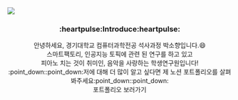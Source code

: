 

<!--
**so-hko/so-hko** is a ✨ _special_ ✨ repository because its `README.md` (this file) appears on your GitHub profile.

Here are some ideas to get you started:
### Hi there 👋
- 🔭 I’m currently working on ...
- 🌱 I’m currently learning ...
- 👯 I’m looking to collaborate on ...
- 🤔 I’m looking for help with ...
- 💬 Ask me about ...
- 📫 How to reach me: ...
- 😄 Pronouns: ...
- ⚡ Fun fact: ...
-->

<img src="https://capsule-render.vercel.app/api?type=waving&color=CD5C5C&height=200&section=header&text=%20Hello,%20there!%20%&fontAlign=76&fontAlignY=45&desc=%20This%20is%20Sohko✨&descAlign=80&descAlignY=60&descSize=25&fontSize=38&fontColor=FFF0F5" />

<div align=center>
  <h3>:heartpulse:Introduce:heartpulse:</h3>
  안녕하세요, 경기대학교 컴퓨터과학전공 석사과정 박소향입니다.😄<br>
  스마트팩토리, 인공지능 토픽에 관련 된 연구를 하고 있고<br> 피아노 치는 것이 취미인, 음악을 사랑하는 학생연구원입니다!<br>
  :point_down::point_down:저에 대해 더 많이 알고 싶다면 제 노션 포트폴리오를 살펴봐주세요:point_down::point_down:<br>
  포트폴리오 보러가기
</div>
